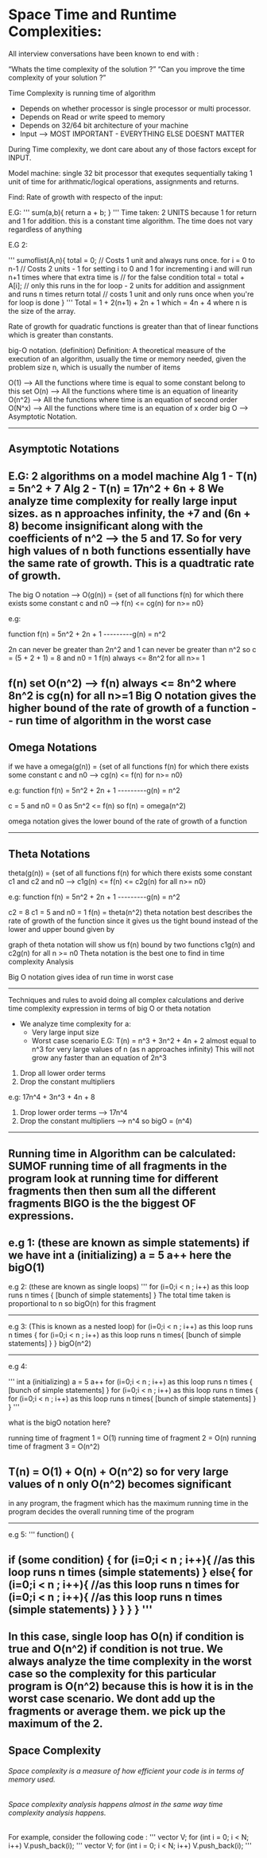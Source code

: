 # Space Time and Runtime Complexities:

All interview conversations have been known to end with :

“Whats the time complexity of the solution ?”
“Can you improve the time complexity of your solution ?”

Time Complexity is running time of algorithm
- Depends on whether processor is single processor or multi processor.
- Depends on Read or write speed to memory
- Depends on 32/64 bit architecture of your machine
- Input --> MOST IMPORTANT - EVERYTHING ELSE DOESNT MATTER

During Time complexity, we dont care about any of those factors except for INPUT.

Model machine: single 32 bit processor that exequtes sequentially taking 1 unit of time for arithmatic/logical operations, assignments and returns.

Find: Rate of growth with respecto of the input:

E.G:
'''
sum(a,b){
return a + b;
}
'''
Time taken: 2 UNITS because 1 for return and 1 for addition.
this is a constant time algorithm. The time does not vary regardless of anything

E.G 2:

'''
sumoflist(A,n){
total = 0;            // Costs 1 unit and always runs once.
for i = 0 to n-1      // Costs 2 units - 1 for setting i to 0 and 1 for incrementing i and will run n+1 times where that extra time is                         // for the false condition
total = total + A[i]; // only this runs in the for loop - 2 units for addition and assignment and runs n times
return total          // costs 1 unit and only runs once when you're for loop is done
}
'''
Total = 1 + 2(n+1) + 2n + 1
which = 4n + 4 where n is the size of the array.

Rate of growth for quadratic functions is greater than that of linear functions which is greater than constants.

big-O notation. (definition) Definition: A theoretical measure of the execution of an algorithm, usually the time or memory needed, given the problem size n, which is usually the number of items

O(1) --> All the functions where time is equal to some constant belong to this set
O(n) --> All the functions where time is an equation of linearity
O(n^2) -->  All the functions where time is an equation of second order
O(N^x) --> All the functions where time is an equation of x order
big O --> Asymptotic Notation.

-----
Asymptotic Notations
-----

E.G: 
2 algorithms on a model machine
Alg 1 - T(n) = 5n^2 + 7
Alg 2 - T(n) = 17n^2 + 6n + 8
We analyze time complexity for really large input sizes. 
as n approaches infinity, the +7 and (6n + 8) become insignificant along with the 
coefficients of n^2 --> the 5 and 17.
So for very high values of n both functions essentially have the same rate of growth.
This is a quadtratic rate of growth. 
-----
The big O notation -->  O(g(n)) = {set of all functions f(n)  for which there exists some constant c and n0 --> f(n) <= cg(n) for n>= n0}

e.g:

function f(n) = 5n^2 + 2n + 1
---------g(n) = n^2

2n can never be greater than 2n^2 and 1 can never be greater than n^2
so c = (5 + 2 + 1) = 8 and n0 = 1
f(n) always <= 8n^2 for all n>= 1

f(n) set O(n^2)  --> f(n) always <= 8n^2 where 8n^2 is cg(n) for all n>=1
Big O notation gives the higher bound of the rate of growth of a function -- run time of algorithm in the worst case
-----
Omega Notations
-----

if we have a omega(g(n)) = {set of all functions f(n)  for which there exists some constant c and n0 --> cg(n)  <= f(n)  for n>= n0}

e.g:
function f(n) = 5n^2 + 2n + 1
---------g(n) = n^2

c = 5 and n0 = 0 as 5n^2 <= f(n)
so f(n) = omega(n^2)

omega notation gives the lower bound of the rate of growth of a function

-----
Theta Notations
-----

theta(g(n)) = {set of all functions f(n)  for which there exists some constant c1 and c2 and n0 --> c1g(n)  <= f(n) <= c2g(n)
for all n>= n0}

e.g:
function f(n) = 5n^2 + 2n + 1
---------g(n) = n^2

c2 = 8
c1 = 5 and n0 = 1
f(n) = theta(n^2)
theta notation best describes the rate of growth of the function since it gives us the tight bound instead of the lower and upper bound given by

graph of theta notation will show us f(n) bound by two functions c1g(n) and c2g(n) for all n >= n0
Theta notation is the best one to find in time complexity Analysis

Big O notation gives idea of run time in worst case

-----
Techniques and rules to avoid doing all complex calculations and derive time complexity expression in terms of big O or theta notation

- We analyze time complexity for a:
  - Very large input size
  - Worst case scenario
E.G:
T(n) = n^3 + 3n^2 + 4n + 2
almost equal to n^3 for very large values of n (as n approaches infinity)
This will not grow any faster than an equation of 2n^3 

1) Drop all lower order terms
2) Drop the constant multipliers

e.g: 17n^4 + 3n^3 + 4n + 8
1) Drop lower order terms
--> 17n^4
2) Drop the constant multipliers
--> n^4
so bigO = (n^4)
-----

Running time in Algorithm can be calculated: SUMOF running time of all fragments in the program
look at running time for different fragments then then sum all the different fragments
BIGO is the the biggest OF expressions. 
-----

e.g 1: (these are known as simple statements)
if we have 
int a (initializing)
a = 5
a++
here the bigO(1)
------

e.g 2:  (these are known as single loops)
'''
for (i=0;i  < n ; i++) as this loop runs n times
{
[bunch of simple statements]
}
The total time taken is proportional to n so
bigO(n) for this fragment

--------

e.g 3: (This is known as a nested loop)
for (i=0;i  < n ; i++) as this loop runs n times
{
for (i=0;i  < n ; i++) as this loop runs n times{
[bunch of simple statements]
}
}
bigO(n^2)

-------
e.g 4:

'''
int a (initializing)
a = 5
a++
for (i=0;i  < n ; i++) as this loop runs n times
{
[bunch of simple statements]
}
for (i=0;i  < n ; i++) as this loop runs n times
{
for (i=0;i  < n ; i++) as this loop runs n times{
[bunch of simple statements]
}
}
'''

what is the bigO notation here?

running time of fragment 1 = O(1)
running time of fragment 2 = O(n)
running time of fragment 3 = O(n^2)

T(n) = O(1) + O(n) + O(n^2)
so for very large values of n only O(n^2) becomes significant
------

in any program, the fragment which has the maximum running time in the program decides the overall running time of the program

------
e.g 5:
'''
function() {

if (some condition) {
for (i=0;i  < n ; i++){ //as this loop runs n times
(simple statements)
}
else{
for (i=0;i  < n ; i++){ //as this loop runs n times
  for (i=0;i  < n ; i++){ //as this loop runs n times
  (simple statements)
  }
 }
}
}
'''
--------
In this case, single loop has O(n) if condition is true and O(n^2) if condition is not true.
We always analyze the time complexity in the worst case so the complexity for this particular program
is O(n^2) because this is how it is in the worst case scenario. We dont add up the fragments or average them.
we pick up the maximum of the 2. 
--------

## Space Complexity
###### Space complexity is a measure of how efficient your code is in terms of memory used.
###### Space complexity analysis happens almost in the same way time complexity analysis happens.

For example, consider the following code :
'''
vector<int> V;
for (int i = 0; i < N; i++) V.push_back(i);
'''
vector<int> V;
for (int i = 0; i < N; i++) V.push_back(i);
'''

